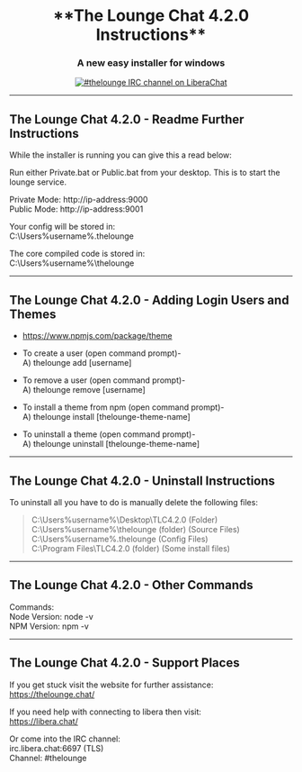 
<h1 align="center">
  **The Lounge Chat 4.2.0 Instructions**
</h1>

<h3 align="center">
	A new easy installer for windows
</h3>

<p align="center">
	<a href="https://demo.thelounge.chat/"><img
		alt="#thelounge IRC channel on LiberaChat"
		src="https://img.shields.io/badge/libera.chat-%23thelounge-415364.svg?colorA=ff9e18"></a>
</p>



 
 ----------------------------------------------------------
 The Lounge Chat 4.2.0 - Readme Further Instructions
 ----------------------------------------------------------

 While the installer is running you can give this a read below:

 Run either Private.bat or Public.bat from your desktop.
 This is to start the lounge service.
 
 Private Mode: http://ip-address:9000 <br>
 Public Mode: http://ip-address:9001

 Your config will be stored in: <br>
 C:\Users\%username%\.thelounge

 The core compiled code is stored in: <br>
 C:\Users\%username%\thelounge

 ----------------------------------------------------------
 The Lounge Chat 4.2.0 - Adding Login Users and Themes
 ----------------------------------------------------------

 - https://www.npmjs.com/package/theme

 - To create a user (open command prompt)- <br>
 A) thelounge add [username]
 
  - To remove a user (open command prompt)- <br>
 A) thelounge remove [username]
 
  - To install a theme from npm (open command prompt)- <br>
 A) thelounge install [thelounge-theme-name]
 
   - To uninstall a theme (open command prompt)- <br>
 A) thelounge uninstall [thelounge-theme-name]


 ----------------------------------------------------------
 The Lounge Chat 4.2.0 - Uninstall Instructions
 ----------------------------------------------------------

 To uninstall all you have to do is manually delete 
 the following files:

 > C:\Users\%username%\Desktop\TLC4.2.0 (Folder) <br>
 > C:\Users\%username%\thelounge (folder) (Source Files) <br>
 > C:\Users\%username%\.thelounge (Config Files) <br>
 > C:\Program Files\TLC4.2.0 (folder) (Some install files)

 ----------------------------------------------------------
 The Lounge Chat 4.2.0 - Other Commands
 ----------------------------------------------------------

 Commands: <br>
 Node Version: node -v <br>
 NPM Version: npm -v
 
 ----------------------------------------------------------
 The Lounge Chat 4.2.0 - Support Places
 ----------------------------------------------------------

 If you get stuck visit the website for further assistance: <br>
 https://thelounge.chat/

 If you need help with connecting to libera then visit: <br>
 https://libera.chat/

 Or come into the IRC channel: <br>
 irc.libera.chat:6697 (TLS) <br>
 Channel: #thelounge
 
 

